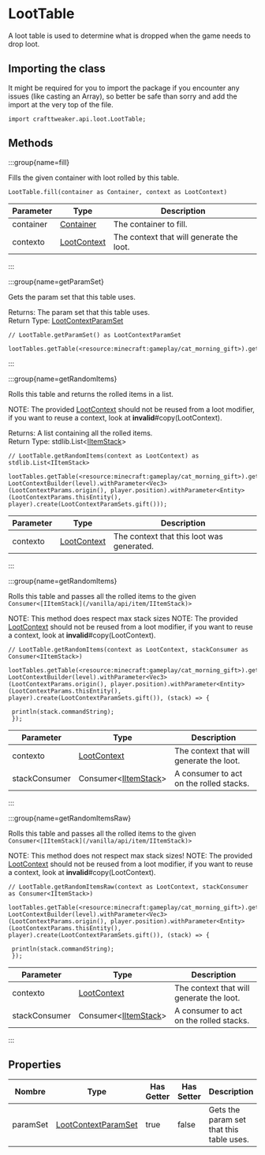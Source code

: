 # LootTable

A loot table is used to determine what is dropped when the game needs to drop loot.

## Importing the class

It might be required for you to import the package if you encounter any issues (like casting an Array), so better be safe than sorry and add the import at the very top of the file.
```zenscript
import crafttweaker.api.loot.LootTable;
```


## Methods

:::group{name=fill}

Fills the given container with loot rolled by this table.

```zenscript
LootTable.fill(container as Container, context as LootContext)
```

| Parameter | Type                                         | Description                              |
| --------- | -------------------------------------------- | ---------------------------------------- |
| container | [Container](/vanilla/api/world/Container)    | The container to fill.                   |
| contexto  | [LootContext](/vanilla/api/loot/LootContext) | The context that will generate the loot. |


:::

:::group{name=getParamSet}

Gets the param set that this table uses.

Returns: The param set that this table uses.  
Return Type: [LootContextParamSet](/vanilla/api/loot/param/LootContextParamSet)

```zenscript
// LootTable.getParamSet() as LootContextParamSet

lootTables.getTable(<resource:minecraft:gameplay/cat_morning_gift>).getParamSet();
```

:::

:::group{name=getRandomItems}

Rolls this table and returns the rolled items in a list.

 NOTE: The provided [LootContext](/vanilla/api/loot/LootContext) should not be reused from a loot modifier, if you want to reuse a context, look at **invalid**#copy(LootContext).

Returns: A list containing all the rolled items.  
Return Type: stdlib.List&lt;[IItemStack](/vanilla/api/item/IItemStack)&gt;

```zenscript
// LootTable.getRandomItems(context as LootContext) as stdlib.List<IItemStack>

lootTables.getTable(<resource:minecraft:gameplay/cat_morning_gift>).getRandomItems(new LootContextBuilder(level).withParameter<Vec3>(LootContextParams.origin(), player.position).withParameter<Entity>(LootContextParams.thisEntity(), player).create(LootContextParamSets.gift()));
```

| Parameter | Type                                         | Description                               |
| --------- | -------------------------------------------- | ----------------------------------------- |
| contexto  | [LootContext](/vanilla/api/loot/LootContext) | The context that this loot was generated. |


:::

:::group{name=getRandomItems}

Rolls this table and passes all the rolled items to the given `Consumer<[IItemStack](/vanilla/api/item/IItemStack)>`

 NOTE: This method does respect max stack sizes NOTE: The provided [LootContext](/vanilla/api/loot/LootContext) should not be reused from a loot modifier, if you want to reuse a context, look at **invalid**#copy(LootContext).

```zenscript
// LootTable.getRandomItems(context as LootContext, stackConsumer as Consumer<IItemStack>)

lootTables.getTable(<resource:minecraft:gameplay/cat_morning_gift>).getRandomItems(new LootContextBuilder(level).withParameter<Vec3>(LootContextParams.origin(), player.position).withParameter<Entity>(LootContextParams.thisEntity(), player).create(LootContextParamSets.gift()), (stack) => {

 println(stack.commandString);
 });
```

| Parameter     | Type                                                                   | Description                              |
| ------------- | ---------------------------------------------------------------------- | ---------------------------------------- |
| contexto      | [LootContext](/vanilla/api/loot/LootContext)                           | The context that will generate the loot. |
| stackConsumer | Consumer&lt;[IItemStack](/vanilla/api/item/IItemStack)&gt; | A consumer to act on the rolled stacks.  |


:::

:::group{name=getRandomItemsRaw}

Rolls this table and passes all the rolled items to the given `Consumer<[IItemStack](/vanilla/api/item/IItemStack)>`

 NOTE: This method does not respect max stack sizes! NOTE: The provided [LootContext](/vanilla/api/loot/LootContext) should not be reused from a loot modifier, if you want to reuse a context, look at **invalid**#copy(LootContext).

```zenscript
// LootTable.getRandomItemsRaw(context as LootContext, stackConsumer as Consumer<IItemStack>)

lootTables.getTable(<resource:minecraft:gameplay/cat_morning_gift>).getRandomItemsRaw(new LootContextBuilder(level).withParameter<Vec3>(LootContextParams.origin(), player.position).withParameter<Entity>(LootContextParams.thisEntity(), player).create(LootContextParamSets.gift()), (stack) => {

 println(stack.commandString);
 });
```

| Parameter     | Type                                                                   | Description                              |
| ------------- | ---------------------------------------------------------------------- | ---------------------------------------- |
| contexto      | [LootContext](/vanilla/api/loot/LootContext)                           | The context that will generate the loot. |
| stackConsumer | Consumer&lt;[IItemStack](/vanilla/api/item/IItemStack)&gt; | A consumer to act on the rolled stacks.  |


:::


## Properties

| Nombre   | Type                                                               | Has Getter | Has Setter | Description                              |
| -------- | ------------------------------------------------------------------ | ---------- | ---------- | ---------------------------------------- |
| paramSet | [LootContextParamSet](/vanilla/api/loot/param/LootContextParamSet) | true       | false      | Gets the param set that this table uses. |

